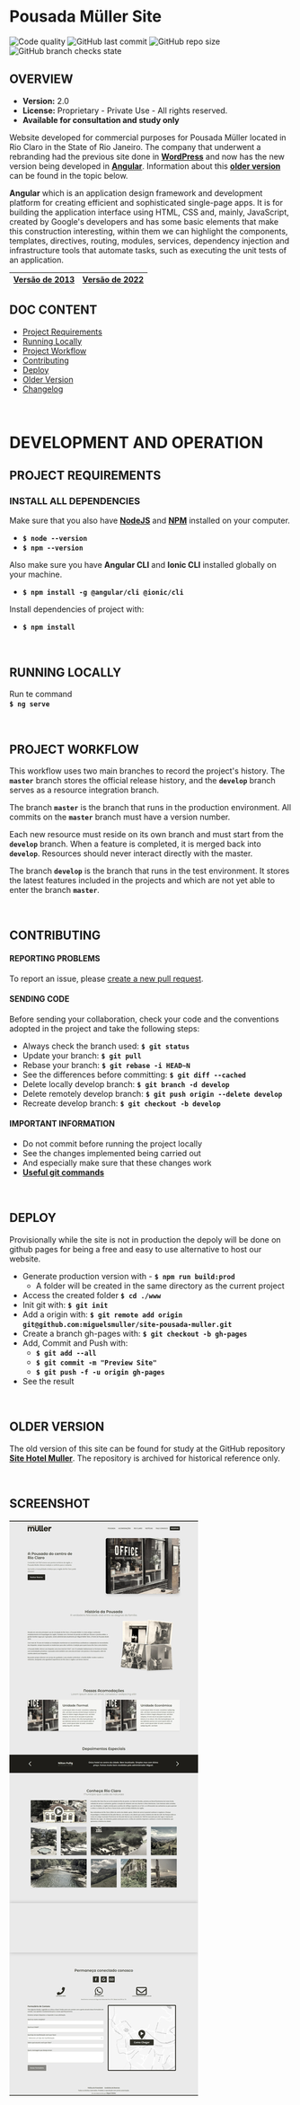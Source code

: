 # **Pousada Müller Site**
![Code quality](https://img.shields.io/scrutinizer/quality/g/miguelsmuller/site-pousada-muller/master?style=flat-square)
![GitHub last commit](https://img.shields.io/github/last-commit/miguelsmuller/site-pousada-muller?style=flat-square)
![GitHub repo size](https://img.shields.io/github/repo-size/miguelsmuller/site-pousada-muller?style=flat-square)
![GitHub branch checks state](https://img.shields.io/github/checks-status/miguelsmuller/site-pousada-muller/master?style=flat-square)

## **OVERVIEW**
- **Version:** 2.0 
- **License:** Proprietary - Private Use - All rights reserved. 
- **Available for consultation and study only**

Website developed for commercial purposes for Pousada Müller located in Rio Claro in the State of Rio Janeiro. The company that underwent a rebranding had the previous site done in [**WordPress**](https://wordpress.org/) and now has the new version being developed in **[Angular](https://angular.io/)**. Information about this [**older version**](#older-version) can be found in the topic below. 

**Angular** which is an application design framework and development platform for creating efficient and sophisticated single-page apps. It is for building the application interface using HTML, CSS and, mainly, JavaScript, created by Google's developers and has some basic elements that make this construction interesting, within them we can highlight the components, templates, directives, routing, modules, services, dependency injection and infrastructure tools that automate tasks, such as executing the unit tests of an application. 


| [Versão de 2013](http://www.devim.com.br) | [Versão de 2022](https://miguelsmuller.github.io/site-pousada-muller/) |
|:-----------------------------------------:|:----------------------------------------------------------------------:|


## **DOC CONTENT** 
* [Project Requirements](#project-requirements)
* [Running Locally](#running-locally)
* [Project Workflow](#project-workflow)   
* [Contributing](#contributing)
* [Deploy](#deploy)  
* [Older Version](#older-version)  
* [Changelog](#changelog)  

<br>

# **DEVELOPMENT AND OPERATION**  
## **PROJECT REQUIREMENTS**  
### **INSTALL ALL DEPENDENCIES**
Make sure that you also have **[NodeJS](https://nodejs.org/)** and **[NPM](https://www.npmjs.com/)** installed on your computer.
- **`$ node --version`** 
- **`$ npm --version`** 

Also make sure you have **Angular CLI** and **Ionic CLI** installed globally on your machine.  
- **`$ npm install -g @angular/cli @ionic/cli`**  

Install dependencies of project with:  
- **`$ npm install`**

<br>

## **RUNNING LOCALLY**  
Run te command  
**`$ ng serve`**

<br>

## **PROJECT WORKFLOW**  
This workflow uses two main branches to record the project's history. The **`master`** branch stores the official release history, and the **`develop`** branch serves as a resource integration branch.

The branch **`master`** is the branch that runs in the production environment. All commits on the **`master`** branch must have a version number.

Each new resource must reside on its own branch and must start from the **`develop`** branch. When a feature is completed, it is merged back into **`develop`**. Resources should never interact directly with the master.

The branch **`develop`** is the branch that runs in the test environment. It stores the latest features included in the projects and which are not yet able to enter the branch **`master`**. 

<br>

## **CONTRIBUTING**  
#### **REPORTING PROBLEMS**  
To report an issue, please [create a new pull request](https://github.com/miguelsmuller/site-pousada-muller/pulls).  

#### **SENDING CODE**  
Before sending your collaboration, check your code and the conventions adopted in the project and take the following steps:

- Always check the branch used: **`$ git status`**
- Update your branch: **`$ git pull`**
- Rebase your branch: **`$ git rebase -i HEAD~N`**
- See the differences before committing: **`$ git diff --cached`**
- Delete locally develop branch: **`$ git branch -d develop`**
- Delete remotely develop branch: **`$ git push origin --delete develop`**
- Recreate develop branch: **`$ git checkout -b develop`**

#### **IMPORTANT INFORMATION**  
- Do not commit before running the project locally
- See the changes implemented being carried out
- And especially make sure that these changes work
- **[Useful git commands](https://gist.github.com/leocomelli/2545add34e4fec21ec16)** 

<br>

## **DEPLOY**  
Provisionally while the site is not in production the depoly will be done on github pages for being a free and easy to use alternative to host our website.
- Generate production version with -  **`$ npm run build:prod`**
  - A folder will be created in the same directory as the current project 
- Access the created folder **`$ cd ./www`**
- Init git with: **`$ git init`**
- Add a origin with: **`$ git remote add origin git@github.com:miguelsmuller/site-pousada-muller.git`**
- Create a branch gh-pages with: **`$ git checkout -b gh-pages`**
- Add, Commit and Push with:
  - **`$ git add --all`**
  - **`$ git commit -m "Preview Site"`**
  - **`$ git push -f -u origin gh-pages`**
- See the result

<br>

##  **OLDER VERSION**  
The old version of this site can be found for study at the GitHub repository **[Site Hotel Muller](https://github.com/miguelsmuller/site-hotel-muller)**. The repository is archived for historical reference only.

<br>

## **SCREENSHOT**
![Home](design/screenshot.jpeg "Title")
